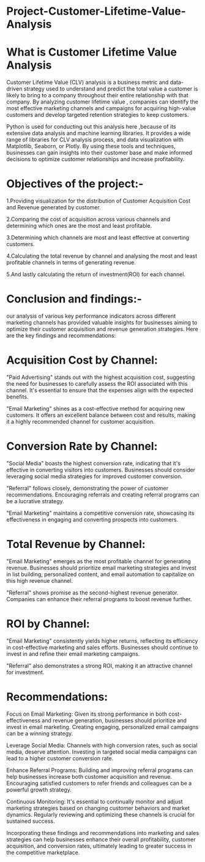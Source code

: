 # Project-Customer-Lifetime-Value-Analysis

# What is Customer Lifetime Value Analysis
Customer Lifetime Value (CLV) analysis is a business metric and data-driven strategy used to understand and predict the total value a customer is likely to bring to a company throughout their entire relationship with that company.  By analyzing customer lifetime value , companies can identify the most effective marketing  channels and campaigns for acquiring high-value customers and develop targeted retention strategies to keep customers.

Python is used for conducting out this analysis here ,because of its extensive data analysis and machine learning libraries. It provides a wide range of libraries for CLV analysis process, and data visualization with Matplotlib, Seaborn, or Plotly. By using these tools and techniques, businesses can gain insights into their customer base and make informed decisions to optimize customer relationships and increase profitability.

# Objectives of the project:-
1.Providing visualization for the distribution of Customer Acquisition Cost and Revenue generated by customer.

2.Comparing the cost of acquisition across various channels and determining which ones are the most and least profitable.

3.Determining which channels are most and least effective at converting customers.

4.Calculating the total revenue by channel and analysing the most and least profitable channels in terms of generating revenue.

5.And lastly calculating the return of investment(ROI) for each channel.

# Conclusion and findings:-
our analysis of various key performance indicators across different marketing channels has provided valuable insights for businesses aiming to optimize their customer acquisition and revenue generation strategies. Here are the key findings and recommendations:

# Acquisition Cost by Channel:
"Paid Advertising" stands out with the highest acquisition cost, suggesting the need for businesses to carefully assess the ROI associated with this channel. It's essential to ensure that the expenses align with the expected benefits.

"Email Marketing" shines as a cost-effective method for acquiring new customers. It offers an excellent balance between cost and results, making it a highly recommended channel for customer acquisition.

# Conversion Rate by Channel:
"Social Media" boasts the highest conversion rate, indicating that it's effective in converting visitors into customers. Businesses should consider leveraging social media strategies for improved customer conversion.

"Referral" follows closely, demonstrating the power of customer recommendations. Encouraging referrals and creating referral programs can be a lucrative strategy.

"Email Marketing" maintains a competitive conversion rate, showcasing its effectiveness in engaging and converting prospects into customers.

# Total Revenue by Channel:
"Email Marketing" emerges as the most profitable channel for generating revenue. Businesses should prioritize email marketing strategies and invest in list building, personalized content, and email automation to capitalize on this high revenue channel.

"Referral" shows promise as the second-highest revenue generator. Companies can enhance their referral programs to boost revenue further.

# ROI by Channel:
"Email Marketing" consistently yields higher returns, reflecting its efficiency in cost-effective marketing and sales efforts. Businesses should continue to invest in and refine their email marketing campaigns.

"Referral" also demonstrates a strong ROI, making it an attractive channel for investment.

# Recommendations:
Focus on Email Marketing: Given its strong performance in both cost-effectiveness and revenue generation, businesses should prioritize and invest in email marketing. Creating engaging, personalized email campaigns can be a winning strategy.

Leverage Social Media: Channels with high conversion rates, such as social media, deserve attention. Investing in targeted social media campaigns can lead to a higher customer conversion rate.

Enhance Referral Programs: Building and improving referral programs can help businesses increase both customer acquisition and revenue. Encouraging satisfied customers to refer friends and colleagues can be a powerful growth strategy.

Continuous Monitoring: It's essential to continually monitor and adjust marketing strategies based on changing customer behaviors and market dynamics. Regularly reviewing and optimizing these channels is crucial for sustained success.

Incorporating these findings and recommendations into marketing and sales strategies can help businesses enhance their overall profitability, customer acquisition, and conversion rates, ultimately leading to greater success in the competitive marketplace.







